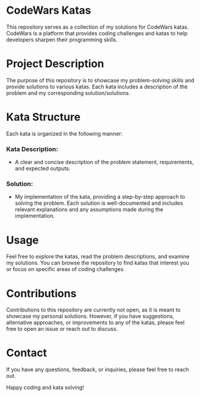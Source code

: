 # CodeWars Katas
This repository serves as a collection of my solutions for CodeWars katas. CodeWars is a platform that provides coding challenges and katas to help developers sharpen their programming skills.

# Project Description
The purpose of this repository is to showcase my problem-solving skills and provide solutions to various katas. Each kata includes a description of the problem and my corresponding solution/solutions.

# Kata Structure
Each kata is organized in the following manner:

### Kata Description: 
- A clear and concise description of the problem statement, requirements, and expected outputs.
### Solution: 
- My implementation of the kata, providing a step-by-step approach to solving the problem. Each solution is well-documented and includes relevant explanations and any assumptions made during the implementation.

# Usage
Feel free to explore the katas, read the problem descriptions, and examine my solutions. You can browse the repository to find katas that interest you or focus on specific areas of coding challenges.

# Contributions
Contributions to this repository are currently not open, as it is meant to showcase my personal solutions. However, if you have suggestions, alternative approaches, or improvements to any of the katas, please feel free to open an issue or reach out to discuss.

# Contact
If you have any questions, feedback, or inquiries, please feel free to reach out.

Happy coding and kata solving!
